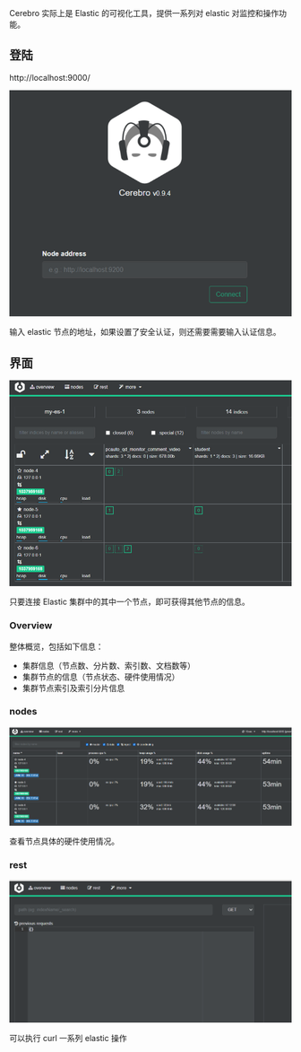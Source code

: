 Cerebro 实际上是 Elastic 的可视化工具，提供一系列对 elastic 对监控和操作功能。



## 登陆

http://localhost:9000/

![image-20221020094355883](https://raw.githubusercontent.com/Cavielee/notePics/main/Cerebro登陆.png)

输入 elastic 节点的地址，如果设置了安全认证，则还需要需要输入认证信息。



## 界面

![image-20221020094507794](https://raw.githubusercontent.com/Cavielee/notePics/main/Cerebro界面.png)

只要连接 Elastic 集群中的其中一个节点，即可获得其他节点的信息。



### Overview

整体概览，包括如下信息：

* 集群信息（节点数、分片数、索引数、文档数等）
* 集群节点的信息（节点状态、硬件使用情况）
* 集群节点索引及索引分片信息



### nodes

![image-20221020103316158](https://raw.githubusercontent.com/Cavielee/notePics/main/Cerebro节点.png)

查看节点具体的硬件使用情况。



### rest

![image-20221020103700288](https://raw.githubusercontent.com/Cavielee/notePics/main/Cerebro请求.png)

可以执行 curl 一系列 elastic 操作